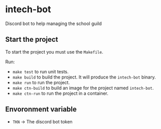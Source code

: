 # intech-bot

Discord bot to help managing the school guild

## Start the project

To start the project you must use the `Makefile`.

Run:
- `make test` to run unit tests.
- `make build` to build the project. It will produce the `intech-bot` binary.
- `make run` to run the project.
- `make ctn-build` to build an image for the project named `intech-bot`.
- `make ctn-run` to run the project in a container.

## Envoronment variable

- `TKN` → The discord bot token
